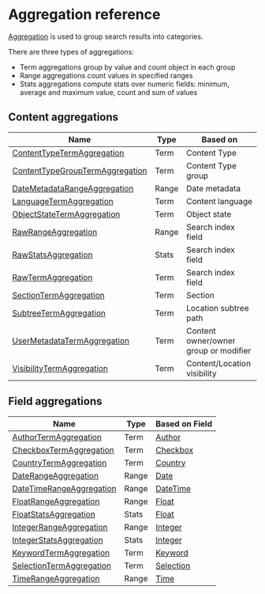 # Aggregation reference

[Aggregation](../../api/public_php_api_search.md#aggregation) is used to group search results into categories.

There are three types of aggregations:

- Term aggregations group by value and count object in each group
- Range aggregations count values in specified ranges
- Stats aggregations compute stats over numeric fields: minimum, average and maximum value, count and sum of values

## Content aggregations

|Name | Type | Based on|
|---|---|---|
|[ContentTypeTermAggregation](aggregation_reference/contenttypeterm_aggregation.md) | Term | Content Type  |
|[ContentTypeGroupTermAggregation](aggregation_reference/contenttypegroupterm_aggregation.md) | Term | Content Type group |
|[DateMetadataRangeAggregation](aggregation_reference/datemetadatarange_aggregation.md) | Range | Date metadata |
|[LanguageTermAggregation](aggregation_reference/languageterm_aggregation.md) | Term | Content language |
|[ObjectStateTermAggregation](aggregation_reference/objectstateterm_aggregation.md) | Term | Object state |
|[RawRangeAggregation](aggregation_reference/rawrange_aggregation.md) | Range | Search index field |
|[RawStatsAggregation](aggregation_reference/rawstats_aggregation.md) | Stats | Search index field |
|[RawTermAggregation](aggregation_reference/rawterm_aggregation.md) | Term | Search index field |
|[SectionTermAggregation](aggregation_reference/sectionterm_aggregation.md) | Term | Section |
|[SubtreeTermAggregation](aggregation_reference/subtreeterm_aggregation.md) | Term | Location subtree path |
|[UserMetadataTermAggregation](aggregation_reference/usermetadataterm_aggregation.md) | Term | Content owner/owner group or modifier |
|[VisibilityTermAggregation](aggregation_reference/visibilityterm_aggregation.md) | Term | Content/Location visibility |

## Field aggregations

|Name | Type | Based on Field|
|---|---|---|
|[AuthorTermAggregation](aggregation_reference/authorterm_aggregation.md) | Term | [Author](../../api/field_type_reference.md#author-field-type) |
|[CheckboxTermAggregation](aggregation_reference/checkboxterm_aggregation.md) | Term |[Checkbox](../../api/field_type_reference.md#checkbox-field-type)|
|[CountryTermAggregation](aggregation_reference/countryterm_aggregation.md) | Term |[Country](../../api/field_type_reference.md#country-field-type)|
|[DateRangeAggregation](aggregation_reference/daterange_aggregation.md) | Range |[Date](../../api/field_type_reference.md#date-field-type)|
|[DateTimeRangeAggregation](aggregation_reference/datetimerange_aggregation.md) | Range |[DateTime](../../api/field_type_reference.md#dateandtime-field-type)|
|[FloatRangeAggregation](aggregation_reference/floatrange_aggregation.md) | Range |[Float](../../api/field_type_reference.md#float-field-type)|
|[FloatStatsAggregation](aggregation_reference/floatstats_aggregation.md) | Stats |[Float](../../api/field_type_reference.md#float-field-type)|
|[IntegerRangeAggregation](aggregation_reference/integerrange_aggregation.md) | Range |[Integer](../../api/field_type_reference.md#integer-field-type)|
|[IntegerStatsAggregation](aggregation_reference/integerstats_aggregation.md) | Stats |[Integer](../../api/field_type_reference.md#integer-field-type)|
|[KeywordTermAggregation](aggregation_reference/keywordterm_aggregation.md) | Term |[Keyword](../../api/field_type_reference.md#keyword-field-type)|
|[SelectionTermAggregation](aggregation_reference/selectionterm_aggregation.md) | Term |[Selection](../../api/field_type_reference.md#selection-field-type)|
|[TimeRangeAggregation](aggregation_reference/timerange_aggregation.md) | Range |[Time](../../api/field_type_reference.md#time-field-type)|
